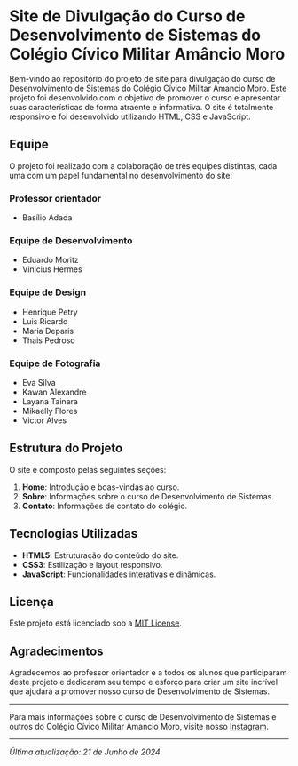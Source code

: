 # Site de Divulgação do Curso de Desenvolvimento de Sistemas do Colégio Cívico Militar Amâncio Moro

Bem-vindo ao repositório do projeto de site para divulgação do curso de Desenvolvimento de Sistemas do Colégio Cívico Militar Amancio Moro. Este projeto foi desenvolvido com o objetivo de promover o curso e apresentar suas características de forma atraente e informativa. O site é totalmente responsivo e foi desenvolvido utilizando HTML, CSS e JavaScript.

## Equipe

O projeto foi realizado com a colaboração de três equipes distintas, cada uma com um papel fundamental no desenvolvimento do site:

### Professor orientador
- Basílio Adada

### Equipe de Desenvolvimento
- Eduardo Moritz
- Vinicius Hermes

### Equipe de Design
- Henrique Petry
- Luis Ricardo
- Maria Deparis
- Thais Pedroso

### Equipe de Fotografia
- Eva Silva
- Kawan Alexandre
- Layana Tainara
- Mikaelly Flores
- Victor Alves

## Estrutura do Projeto

O site é composto pelas seguintes seções:

1. **Home**: Introdução e boas-vindas ao curso.
2. **Sobre**: Informações sobre o curso de Desenvolvimento de Sistemas.
3. **Contato**: Informações de contato do colégio.

## Tecnologias Utilizadas

- **HTML5**: Estruturação do conteúdo do site.
- **CSS3**: Estilização e layout responsivo.
- **JavaScript**: Funcionalidades interativas e dinâmicas.


## Licença

Este projeto está licenciado sob a [MIT License](LICENSE).

## Agradecimentos

Agradecemos ao professor orientador e a todos os alunos que participaram deste projeto e dedicaram seu tempo e esforço para criar um site incrível que ajudará a promover nosso curso de Desenvolvimento de Sistemas.

---

Para mais informações sobre o curso de Desenvolvimento de Sistemas e outros do Colégio Cívico Militar Amancio Moro, visite nosso [Instagram](https://www.instagram.com/ccm.amanciomoro).

---

*Última atualização: 21 de Junho de 2024*
